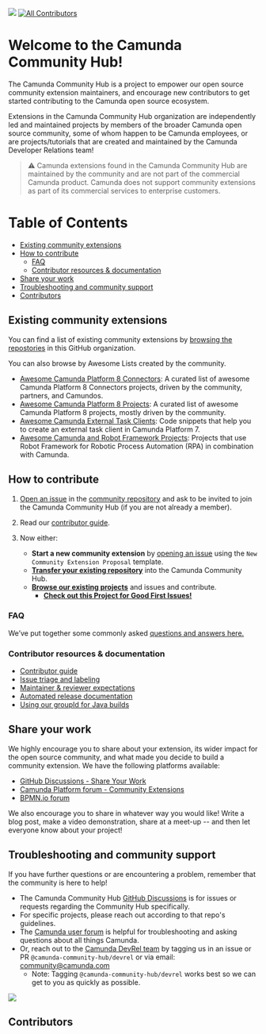 [![](https://img.shields.io/badge/Community%20Extension-An%20open%20source%20community%20maintained%20project-FF4700)](https://github.com/camunda-community-hub/community) [![All Contributors](https://img.shields.io/github/all-contributors/Camunda-Community-Hub/.github?color=ee8449&style=flat-square)](#contributors)

# Welcome to the Camunda Community Hub!
The Camunda Community Hub is a project to empower our open source community extension maintainers, and encourage new contributors to get started contributing to the Camunda open source ecosystem. 

Extensions in the Camunda Community Hub organization are independently led and maintained projects by members of the broader Camunda open source community, some of whom happen to be Camunda employees, or are projects/tutorials that are created and maintained by the Camunda Developer Relations team!

> :warning: Camunda extensions found in the Camunda Community Hub are maintained by the community and are not part of the commercial Camunda product. Camunda does not support community extensions as part of its commercial services to enterprise customers.


# Table of Contents
- [Existing community extensions](#existing-community-extensions)
- [How to contribute](#how-to-contribute)
  - [FAQ](#faq)
  - [Contributor resources \& documentation](#contributor-resources--documentation)
- [Share your work](#share-your-work)
- [Troubleshooting and community support](#troubleshooting-and-community-support)
- [Contributors](#contributors)

## Existing community extensions

You can find a list of existing community extensions by [browsing the repostories](https://github.com/orgs/camunda-community-hub/repositories) in this GitHub organization.

You can also browse by Awesome Lists created by the community.
- [Awesome Camunda Platform 8 Connectors](https://github.com/camunda-community-hub/camunda-8-connectors): A curated list of awesome Camunda Platform 8 Connectors projects, driven by the community, partners, and Camundos.
- [Awesome Camunda Platform 8 Projects](https://github.com/camunda-community-hub/awesome-camunda-platform-8): A curated list of awesome Camunda Platform 8 projects, mostly driven by the community.
- [Awesome Camunda External Task Clients](https://github.com/camunda-community-hub/awesome-camunda-external-clients): Code snippets that help you to create an external task client in Camunda Platform 7.
- [Awesome Camunda and Robot Framework Projects](https://github.com/camunda-community-hub/awesome-Camunda-and-Robotframework-projects): Projects that use Robot Framework for Robotic Process Automation (RPA) in combination with Camunda.

## How to contribute
1. [Open an issue](https://github.com/Camunda-Community-Hub/community/issues/new/) in the [community repository](https://github.com/Camunda-Community-Hub/community/) and ask to be invited to join the Camunda Community Hub (if you are not already a member).
2. Read our [contributor guide](https://github.com/camunda-community-hub/community/blob/main/CONTRIBUTING.MD).

3. Now either:

     - **Start a new community extension** by [opening an issue](https://github.com/Camunda-Community-Hub/community/issues/new/choose) using the `New Community Extension Proposal` template.
     - [**Transfer your existing repository**](https://github.com/camunda-community-hub/community/blob/main/transferring-extensions.md) into the Camunda Community Hub.
     - [**Browse our existing projects**](https://github.com/orgs/camunda-community-hub/repositories) and issues and contribute.
        - [**Check out this Project for Good First Issues!**](https://github.com/orgs/camunda-community-hub/projects/3/views/1)
  

### FAQ

We’ve put together some commonly asked [questions and answers here.](https://github.com/camunda-community-hub/community) 

### Contributor resources & documentation
* [Contributor guide](https://github.com/camunda-community-hub/community/blob/main/CONTRIBUTING.MD)
* [Issue triage and labeling](https://github.com/camunda-community-hub/community/blob/main/issue-triage.md)
* [Maintainer & reviewer expectations](https://github.com/camunda-community-hub/community/blob/main/maintainer-reviewer-expectations.md)
* [Automated release documentation](https://github.com/camunda-community-hub/community/blob/main/RELEASE.MD)
* [Using our groupId for Java builds](https://github.com/camunda-community-hub/community/blob/main/groupId.md)

## Share your work
We highly encourage you to share about your extension, its wider impact for the open source community, and what made you decide to build a community extension. We have the following platforms available:

* [GitHub Discussions - Share Your Work](https://github.com/orgs/camunda-community-hub/discussions/categories/share-your-work)
* [Camunda Platform forum - Community Extensions](https://forum.camunda.io/c/community-extensions/13)
* [BPMN.io forum](https://forum.bpmn.io/)

We also encourage you to share in whatever way you would like! Write a blog post, make a video demonstration, share at a meet-up -- and then let everyone know about your project! 

## Troubleshooting and community support

If you have further questions or are encountering a problem, remember that the community is here to help!

* The Camunda Community Hub [GitHub Discussions](https://github.com/camunda-community-hub/community/discussions) is for issues or requests regarding the Community Hub specifically.
* For specific projects, please reach out according to that repo's guidelines.
* The [Camunda user forum](https://forum.camunda.io/) is helpful for troubleshooting and asking questions about all things Camunda.
* Or, reach out to the [Camunda DevRel team](https://github.com/orgs/camunda-community-hub/teams/devrel) by tagging us in an issue or PR `@camunda-community-hub/devrel` or via email: community@camunda.com
  * Note: Tagging `@camunda-community-hub/devrel` works best so we can get to you as quickly as possible.
  
<img referrerpolicy="no-referrer-when-downgrade" src="https://static.scarf.sh/a.png?x-pxid=4bf68f6c-6d30-46ea-a1ba-f81ab268f218" />

## Contributors

<!-- ALL-CONTRIBUTORS-LIST:START - Do not remove or modify this section -->
<!-- prettier-ignore-start -->
<!-- markdownlint-disable -->

<!-- markdownlint-restore -->
<!-- prettier-ignore-end -->

<!-- ALL-CONTRIBUTORS-LIST:END -->

